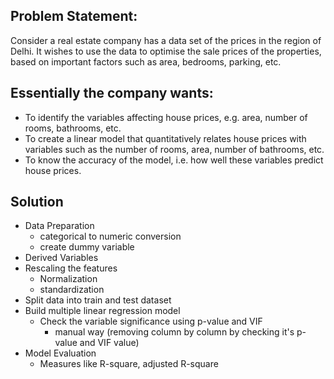 ## Problem Statement:
Consider a real estate company has a data set of the prices in the region of Delhi. It wishes to use the data to optimise the sale prices of the properties, based on important factors such as area, bedrooms, parking, etc.

## Essentially the company wants:
- To identify the variables affecting house prices, e.g. area, number of rooms, bathrooms, etc.
- To create a linear model that quantitatively relates house prices with variables such as the number of rooms, area, number of bathrooms, etc.
- To know the accuracy of the model, i.e. how well these variables predict house prices.

## Solution
- Data Preparation
  - categorical to numeric conversion
  - create dummy variable 
- Derived Variables
- Rescaling the features
  - Normalization
  - standardization
- Split data into train and test dataset
- Build multiple linear regression model
  - Check the variable significance using p-value and VIF
    - manual way (removing column by column by checking it's p-value and VIF value)
- Model Evaluation
  - Measures like R-square, adjusted R-square
 
